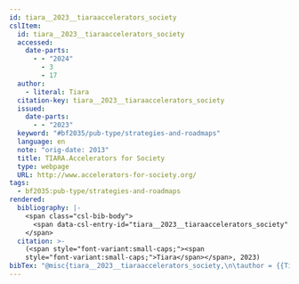 ```yaml
---
id: tiara__2023__tiaraaccelerators_society
cslItem:
  id: tiara__2023__tiaraaccelerators_society
  accessed:
    date-parts:
      - - "2024"
        - 3
        - 17
  author:
    - literal: Tiara
  citation-key: tiara__2023__tiaraaccelerators_society
  issued:
    date-parts:
      - - "2023"
  keyword: "#bf2035/pub-type/strategies-and-roadmaps"
  language: en
  note: "orig-date: 2013"
  title: TIARA.Accelerators for Society
  type: webpage
  URL: http://www.accelerators-for-society.org/
tags:
  - bf2035:pub-type/strategies-and-roadmaps
rendered:
  bibliography: |-
    <span class="csl-bib-body">
      <span data-csl-entry-id="tiara__2023__tiaraaccelerators_society" class="csl-entry"><span class='author-bib'>Tiara</span>. <span class='date-bib'>(2023)</span>. <span class='title'><b><i>TIARA.Accelerators for Society</i></b></span>. <span class='URL'><a href='http://www.accelerators-for-society.org/'>LINK</a></span></span>
    </span>
  citation: >-
    (<span style="font-variant:small-caps;"><span
    style="font-variant:small-caps;">Tiara</span></span>, 2023)
bibTex: "@misc{tiara__2023__tiaraaccelerators_society,\n\tauthor = {{Tiara}},\n\tyear = {2023},\n\tnote = {orig-date: 2013},\n\ttitle = {TIARA.{Accelerators} for {Society}},\n\turl = {http://www.accelerators-for-society.org/},\n\thowpublished = {http://www.accelerators-for-society.org/},\n}\n\n"
---
```

